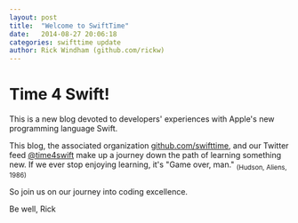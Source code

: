 ```yaml
---
layout: post
title:  "Welcome to SwiftTime"
date:   2014-08-27 20:06:18
categories: swifttime update
author: Rick Windham (github.com/rickw)
---
```

Time 4 Swift!
=============

This is a new blog devoted to developers' experiences with Apple's new programming language Swift.

This blog, the associated organization [github.com/swifttime](https://github.com/swifttime), and
    our Twitter feed [@time4swift](http://twitter.com/time4swft) make up a journey down the 
    path of learning something new. If we ever stop enjoying learning, it's "Game over, man." <sub>(Hudson, Aliens, 1986)</sub>

So join us on our journey into coding excellence.

Be well,
Rick
